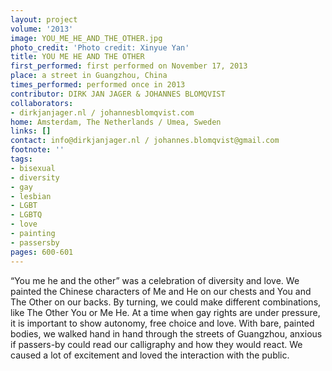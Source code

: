 ```yaml
---
layout: project
volume: '2013'
image: YOU_ME_HE_AND_THE_OTHER.jpg
photo_credit: 'Photo credit: Xinyue Yan'
title: YOU ME HE AND THE OTHER
first_performed: first performed on November 17, 2013
place: a street in Guangzhou, China
times_performed: performed once in 2013
contributor: DIRK JAN JAGER & JOHANNES BLOMQVIST
collaborators:
- dirkjanjager.nl / johannesblomqvist.com
home: Amsterdam, The Netherlands / Umea, Sweden
links: []
contact: info@dirkjanjager.nl / johannes.blomqvist@gmail.com
footnote: ''
tags:
- bisexual
- diversity
- gay
- lesbian
- LGBT
- LGBTQ
- love
- painting
- passersby
pages: 600-601
---
```


“You me he and the other” was a celebration of diversity and love. We painted the Chinese characters of Me and He on our chests and You and The Other on our backs. By turning, we could make different combinations, like The Other You or Me He. At a time when gay rights are under pressure, it is important to show autonomy, free choice and love. With bare, painted bodies, we walked hand in hand through the streets of Guangzhou, anxious if passers-by could read our calligraphy and how they would react. We caused a lot of excitement and loved the interaction with the public.
